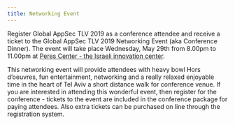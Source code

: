 ```yaml
---
title: Networking Event
---
```


Register Global AppSec TLV 2019 as a conference attendee and receive a ticket to the Global AppSec TLV 2019 Networking Event (aka Conference Dinner). The event will take place Wednesday, May 29th from 8.00pm to 11.00pm at [Peres Center - the Israeli innovation center](https://www.peres-center.org/en/).

This networking event will provide attendees with heavy bowl Hors d’oeuvres, fun entertainment, networking and a really relaxed enjoyable time in the heart of Tel Aviv a short distance walk for conference venue.
If you are interested in attending this wonderful event, then register for the conference - tickets to the event are included in the conference package for paying attendees. Also extra tickets can be purchased on line through the registration system.
